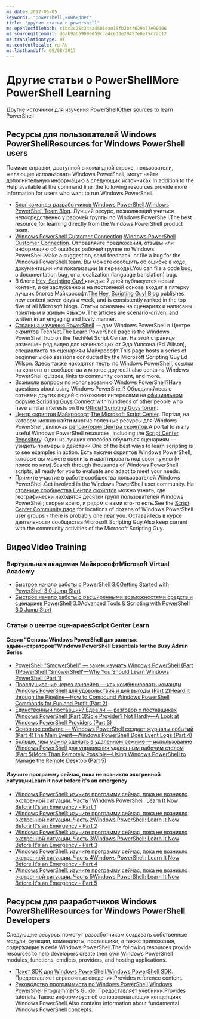 ```yaml
---
ms.date: 2017-06-05
keywords: "powershell,командлет"
title: "другие статьи о powershell"
ms.openlocfilehash: c1bc3c25c34aa4501eae15fb2b4f629a77e90006
ms.sourcegitcommit: d6ab9ab5909ed59cce4ce30e29457e0e75c7ac12
ms.translationtype: HT
ms.contentlocale: ru-RU
ms.lasthandoff: 09/08/2017
---
```

# <a name="more-powershell-learning"></a><span data-ttu-id="4286c-103">Другие статьи о PowerShell</span><span class="sxs-lookup"><span data-stu-id="4286c-103">More PowerShell Learning</span></span>

<span data-ttu-id="4286c-104">Другие источники для изучения PowerShell</span><span class="sxs-lookup"><span data-stu-id="4286c-104">Other sources to learn PowerShell</span></span>  

## <a name="resources-for-windows-powershell-users"></a><span data-ttu-id="4286c-105">Ресурсы для пользователей Windows PowerShell</span><span class="sxs-lookup"><span data-stu-id="4286c-105">Resources for Windows PowerShell users</span></span>

<span data-ttu-id="4286c-106">Помимо справки, доступной в командной строке, пользователи, желающие использовать Windows PowerShell, могут найти дополнительную информацию в следующих источниках.</span><span class="sxs-lookup"><span data-stu-id="4286c-106">In addition to the Help available at the command line, the following resources provide more information for users who want to run Windows PowerShell.</span></span>

- <span data-ttu-id="4286c-107">[Блог команды разработчиков Windows PowerShell](http://blogs.msdn.com/b/powershell/).</span><span class="sxs-lookup"><span data-stu-id="4286c-107">[Windows PowerShell Team Blog](http://blogs.msdn.com/b/powershell/).</span></span> <span data-ttu-id="4286c-108">Лучший ресурс, позволяющий учиться непосредственно у рабочей группы по Windows PowerShell.</span><span class="sxs-lookup"><span data-stu-id="4286c-108">The best resource for learning directly from the Windows PowerShell product team.</span></span>
- <span data-ttu-id="4286c-109">[Windows PowerShell Customer Connection](http://Connect.Microsoft.com/PowerShell).</span><span class="sxs-lookup"><span data-stu-id="4286c-109">[Windows PowerShell Customer Connection](http://Connect.Microsoft.com/PowerShell).</span></span> <span data-ttu-id="4286c-110">Отправляйте предложения, отзывы или информацию об ошибках рабочей группе по Windows PowerShell.</span><span class="sxs-lookup"><span data-stu-id="4286c-110">Make a suggestion, send feedback, or file a bug for the Windows PowerShell team.</span></span> <span data-ttu-id="4286c-111">Вы можете сообщить об ошибке в коде, документации или локализации (в переводе).</span><span class="sxs-lookup"><span data-stu-id="4286c-111">You can file a code bug, a documentation bug, or a localization (language translation) bug.</span></span>
- <span data-ttu-id="4286c-112">В блоге [Hey, Scripting Guy! ](http://www.scriptingguys.com/blog) каждые 7 дней публикуется новый контент, и он заслуженно и на постоянной основе входит в пятерку лучших блогов Майкрософт.</span><span class="sxs-lookup"><span data-stu-id="4286c-112">[The Hey, Scripting Guy! Blog](http://www.scriptingguys.com/blog) publishes new content seven days a week, and is consistently ranked in the top five of all Microsoft blogs.</span></span> <span data-ttu-id="4286c-113">Статьи основаны на сценариях и написаны приятным и живым языком.</span><span class="sxs-lookup"><span data-stu-id="4286c-113">The articles are scenario-driven, and written in an engaging and lively manner.</span></span>
- <span data-ttu-id="4286c-114">[Страница изучения PowerShell](http://www.scriptingguys.com/learnpowershell) — дом Windows PowerShell в Центре скриптов TechNet.</span><span class="sxs-lookup"><span data-stu-id="4286c-114">[The Learn PowerShell page](http://www.scriptingguys.com/learnpowershell) is the Windows PowerShell hub on the TechNet Script Center.</span></span> <span data-ttu-id="4286c-115">На этой странице размещен ряд видео для начинающих от Эда Уилсона (Ed Wilson), специалиста по сценариям Майкрософт.</span><span class="sxs-lookup"><span data-stu-id="4286c-115">This page hosts a series of beginner video sessions conducted by the Microsoft Scripting Guy Ed Wilson.</span></span> <span data-ttu-id="4286c-116">Здесь также находятся тесты по Windows PowerShell, ссылки на контент от сообщества и многое другое.</span><span class="sxs-lookup"><span data-stu-id="4286c-116">It also contains Windows PowerShell quizzes, links to community content, and more.</span></span>
- <span data-ttu-id="4286c-117">Возникли вопросы по использованию Windows PowerShell?</span><span class="sxs-lookup"><span data-stu-id="4286c-117">Have questions about using Windows PowerShell?</span></span> <span data-ttu-id="4286c-118">Объединяйтесь с сотнями других людей с похожими интересами на [официальном форуме Scripting Guys](http://social.technet.microsoft.com/forums/itcg/threads/).</span><span class="sxs-lookup"><span data-stu-id="4286c-118">Connect with hundreds of other people who have similar interests on the [Official Scripting Guys forum](http://social.technet.microsoft.com/forums/itcg/threads/).</span></span>
- <span data-ttu-id="4286c-119">[Центр скриптов Майкрософт](https://technet.microsoft.com/scriptcenter).</span><span class="sxs-lookup"><span data-stu-id="4286c-119">[The Microsoft Script Center](https://technet.microsoft.com/scriptcenter).</span></span> <span data-ttu-id="4286c-120">Портал, на котором можно найти многие полезные ресурсы для Windows PowerShell, включая [репозиторий Центра скриптов](http://gallery.technet.microsoft.com/scriptcenter/).</span><span class="sxs-lookup"><span data-stu-id="4286c-120">A portal to many useful Windows PowerShell resources, including the [Script Center Repository](http://gallery.technet.microsoft.com/scriptcenter/).</span></span> <span data-ttu-id="4286c-121">Один из лучших способов обучиться сценариям — увидеть примеры в действии.</span><span class="sxs-lookup"><span data-stu-id="4286c-121">One of the best ways to learn scripting is to see examples in action.</span></span> <span data-ttu-id="4286c-122">Есть тысячи скриптов Windows PowerShell, которые вы можете оценить и адаптировать под свои нужны (и поиск по ним).</span><span class="sxs-lookup"><span data-stu-id="4286c-122">Search through thousands of Windows PowerShell scripts, all ready for you to evaluate and adapt to meet your needs.</span></span>
- <span data-ttu-id="4286c-123">Примите участие в работе сообщества пользователей Windows PowerShell.</span><span class="sxs-lookup"><span data-stu-id="4286c-123">Get involved in the Windows PowerShell user community.</span></span> <span data-ttu-id="4286c-124">На [странице сообщества Центра скриптов](https://technet.microsoft.com/scriptcenter/hh182567.aspx) можно узнать, где географически находятся десятки групп пользователей Windows PowerShell; скорее всего, и рядом с вами кто-то есть.</span><span class="sxs-lookup"><span data-stu-id="4286c-124">See the [Script Center Community page](https://technet.microsoft.com/scriptcenter/hh182567.aspx) for locations of dozens of Windows PowerShell user groups - there is probably one near you.</span></span> <span data-ttu-id="4286c-125">Оставайтесь в курсе деятельности сообщества Microsoft Scripting Guy.</span><span class="sxs-lookup"><span data-stu-id="4286c-125">Also keep current with the community activities of the Microsoft Scripting Guy.</span></span>

## <a name="video-training"></a><span data-ttu-id="4286c-126">Видео</span><span class="sxs-lookup"><span data-stu-id="4286c-126">Video Training</span></span>

### <a name="microsoft-virtual-academy"></a><span data-ttu-id="4286c-127">Виртуальная академия Майкрософт</span><span class="sxs-lookup"><span data-stu-id="4286c-127">Microsoft Virtual Academy</span></span>
- [<span data-ttu-id="4286c-128">Быстрое начало работы с PowerShell 3.0</span><span class="sxs-lookup"><span data-stu-id="4286c-128">Getting Started with PowerShell 3.0 Jump Start</span></span>](https://mva.microsoft.com/en-US/training-courses/getting-started-with-powershell-30-jump-start-8276)
- [<span data-ttu-id="4286c-129">Быстрое начало работы с расширенными возможностями средств и сценариев PowerShell 3.0</span><span class="sxs-lookup"><span data-stu-id="4286c-129">Advanced Tools & Scripting with PowerShell 3.0 Jump Start</span></span>](https://mva.microsoft.com/en-US/training-courses/advanced-tools-scripting-with-powershell-30-jump-start-8231)

### <a name="script-center-learn"></a><span data-ttu-id="4286c-130">Статьи о центре сценариев</span><span class="sxs-lookup"><span data-stu-id="4286c-130">Script Center Learn</span></span>
#### <a name="windows-powershell-essentials-for-the-busy-admin-series"></a><span data-ttu-id="4286c-131">Серия "Основы Windows PowerShell для занятых администраторов"</span><span class="sxs-lookup"><span data-stu-id="4286c-131">Windows PowerShell Essentials for the Busy Admin Series</span></span>
- [<span data-ttu-id="4286c-132">PowerShell "SmowerShell" — зачем изучать Windows PowerShell &#40;Part 1&#41;</span><span class="sxs-lookup"><span data-stu-id="4286c-132">PowerShell 'SmowerShell'—Why You Should Learn Windows PowerShell &#40;Part 1&#41;</span></span>](http://dlbmodigital.microsoft.com/webcasts/wmv/23976_Dnl_L.wmv)
- [<span data-ttu-id="4286c-133">Прослушивание через конвейер — как комбинировать команды Windows PowerShell для удовольствия и для выгоды &#40;Part 2&#41;</span><span class="sxs-lookup"><span data-stu-id="4286c-133">Heard It through the Pipeline—How to Compound Windows PowerShell Commands for Fun and Profit &#40;Part 2&#41;</span></span>](http://dlbmodigital.microsoft.com/webcasts/wmv/23977_Dnl_L.wmv)
- [<span data-ttu-id="4286c-134">Единственный поставщик? Едва ли — разговор о поставщиках Windows PowerShell &#40;Part 3&#41;</span><span class="sxs-lookup"><span data-stu-id="4286c-134">Sole Provider? Not Hardly—A Look at Windows PowerShell Providers &#40;Part 3&#41;</span></span>](http://dlbmodigital.microsoft.com/webcasts/wmv/23978_Dnl_L.wmv)
- [<span data-ttu-id="4286c-135">Основное событие — Windows PowerShell создает журналы событий &#40;Part 4&#41;</span><span class="sxs-lookup"><span data-stu-id="4286c-135">The Main Event—Windows PowerShell Does Event Logs &#40;Part 4&#41;</span></span>](http://dlbmodigital.microsoft.com/webcasts/wmv/23979_Dnl_L.wmv)
- [<span data-ttu-id="4286c-136">Больше, чем можно сделать в удаленном режиме — использование Windows PowerShell для управления удаленным рабочим столом &#40;Part 5&#41;</span><span class="sxs-lookup"><span data-stu-id="4286c-136">More Than Remotely Possible—Using Windows PowerShell to Manage the Remote Desktop &#40;Part 5&#41;</span></span>](http://dlbmodigital.microsoft.com/webcasts/wmv/23980_Dnl_L.wmv)

#### <a name="learn-it-now-before-its-an-emergency"></a><span data-ttu-id="4286c-137">Изучите программу сейчас, пока не возникло экстренной ситуации</span><span class="sxs-lookup"><span data-stu-id="4286c-137">Learn it now before it's an emergency</span></span>
- [<span data-ttu-id="4286c-138">Windows PowerShell: изучите программу сейчас, пока не возникло экстренной ситуации. Часть 1</span><span class="sxs-lookup"><span data-stu-id="4286c-138">Windows PowerShell: Learn It Now Before It's an Emergency - Part 1</span></span>](http://dlbmodigital.microsoft.com/webcasts/wmv/1032481530_Dnl_L.wmv)
- [<span data-ttu-id="4286c-139">Windows PowerShell: изучите программу сейчас, пока не возникло экстренной ситуации. Часть 2</span><span class="sxs-lookup"><span data-stu-id="4286c-139">Windows PowerShell: Learn It Now Before It's an Emergency - Part 2</span></span>](http://dlbmodigital.microsoft.com/webcasts/wmv/1032481542_Dnl_L.wmv)
- [<span data-ttu-id="4286c-140">Windows PowerShell: изучите программу сейчас, пока не возникло экстренной ситуации. Часть 3</span><span class="sxs-lookup"><span data-stu-id="4286c-140">Windows PowerShell: Learn It Now Before It's an Emergency - Part 3</span></span>](http://dlbmodigital.microsoft.com/webcasts/wmv/1032481548_Dnl_L.wmv)
- [<span data-ttu-id="4286c-141">Windows PowerShell: изучите программу сейчас, пока не возникло экстренной ситуации. Часть 4</span><span class="sxs-lookup"><span data-stu-id="4286c-141">Windows PowerShell: Learn It Now Before It's an Emergency - Part 4</span></span>](http://dlbmodigital.microsoft.com/webcasts/wmv/1032481552_Dnl_L.wmv)
- [<span data-ttu-id="4286c-142">Windows PowerShell: изучите программу сейчас, пока не возникло экстренной ситуации. Часть 5</span><span class="sxs-lookup"><span data-stu-id="4286c-142">Windows PowerShell: Learn It Now Before It's an Emergency - Part 5</span></span>](http://dlbmodigital.microsoft.com/webcasts/wmv/1032481554_Dnl_L.wmv)

## <a name="resources-for-windows-powershell-developers"></a><span data-ttu-id="4286c-143">Ресурсы для разработчиков Windows PowerShell</span><span class="sxs-lookup"><span data-stu-id="4286c-143">Resources for Windows PowerShell Developers</span></span>

<span data-ttu-id="4286c-144">Следующие ресурсы помогут разработчикам создавать собственные модули, функции, командлеты, поставщики, а также приложения, содержащие в себе Windows PowerShell.</span><span class="sxs-lookup"><span data-stu-id="4286c-144">The following resources provide resources to help developers create their own Windows PowerShell modules, functions, cmdlets, providers, and hosting applications.</span></span>

- <span data-ttu-id="4286c-145">[Пакет SDK для Windows PowerShell](http://go.microsoft.com/fwlink/p/?LinkID=89595).</span><span class="sxs-lookup"><span data-stu-id="4286c-145">[Windows PowerShell SDK](http://go.microsoft.com/fwlink/p/?LinkID=89595).</span></span> <span data-ttu-id="4286c-146">Предоставляет справочные сведения.</span><span class="sxs-lookup"><span data-stu-id="4286c-146">Provides reference content.</span></span>
- <span data-ttu-id="4286c-147">[Руководство программиста по Windows PowerShell](http://go.microsoft.com/fwlink/p/?LinkID=89596).</span><span class="sxs-lookup"><span data-stu-id="4286c-147">[Windows PowerShell Programmer's Guide](http://go.microsoft.com/fwlink/p/?LinkID=89596).</span></span> <span data-ttu-id="4286c-148">Предоставляет учебники.</span><span class="sxs-lookup"><span data-stu-id="4286c-148">Provides tutorials.</span></span> <span data-ttu-id="4286c-149">Также информирует об основополагающих концепциях Windows PowerShell.</span><span class="sxs-lookup"><span data-stu-id="4286c-149">Also contains information about fundamental Windows PowerShell concepts.</span></span>

